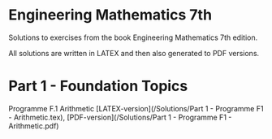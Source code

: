 # Engineering Mathematics 7th
Solutions to exercises from the book Engineering Mathematics 7th edition.  

All solutions are written in LATEX and then also generated to PDF versions.  

# Part 1 - Foundation Topics
Programme F.1 Arithmetic [LATEX-version](/Solutions/Part 1 - Programme F1 - Arithmetic.tex), [PDF-version](/Solutions/Part 1 - Programme F1 - Arithmetic.pdf)  
